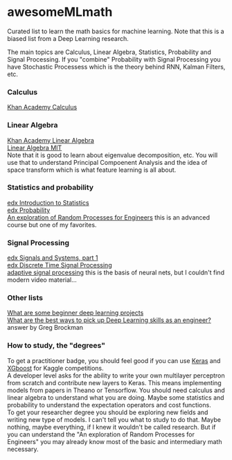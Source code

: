 # awesomeMLmath
Curated list to learn the math basics for machine learning. Note that this is a biased list from a Deep Learning research.

The main topics are Calculus, Linear Algebra, Statistics, Probability and Signal Processing. If you "combine" Probability with Signal Processing you have Stochastic Processess which is the theory behind RNN, Kalman Filters, etc.

### Calculus
[Khan Academy Calculus](https://www.khanacademy.org/math/calculus-home)

### Linear Algebra
[Khan Academy Linear Algebra](https://www.khanacademy.org/math/linear-algebra)  
[Linear Algebra MIT](http://ocw.mit.edu/courses/mathematics/18-06-linear-algebra-spring-2010/video-lectures/lecture-21-eigenvalues-and-eigenvectors/)  
Note that it is good to learn about eigenvalue decomposition, etc. You will use that to understand Principal Compoenent Analysis and the idea of space transform which is what feature learning is all about.

### Statistics and probability
[edx Introduction to Statistics](https://www.edx.org/course/introduction-statistics-descriptive-uc-berkeleyx-stat2-1x)  
[edx Probability](https://www.edx.org/course/introduction-statistics-probability-uc-berkeleyx-stat2-2x)  
[An exploration of Random Processes for Engineers](http://www.ifp.illinois.edu/~hajek/Papers/randomprocDec11.pdf) this is an advanced course but one of my favorites. 

### Signal Processing
[edx Signals and Systems, part 1](https://www.edx.org/course/signals-systems-part-1-iitbombayx-ee210-1x-1)  
[edx Discrete Time Signal Processing](https://www.edx.org/course/discrete-time-signal-processing-mitx-6-341x-1)  
[adaptive signal processing](https://en.wikipedia.org/wiki/Adaptive_filter) this is the basis of neural nets, but I couldn't find modern video material...

### Other lists
[What are some beginner deep learning projects](https://www.quora.com/What-are-some-beginner-Deep-Learning-project-ideas)  
[What are the best ways to pick up Deep Learning skills as an engineer?](https://www.quora.com/What-are-the-best-ways-to-pick-up-Deep-Learning-skills-as-an-engineer/answer/Greg-Brockman) answer by Greg Brockman

### How to study, the "degrees"
To get a practitioner badge, you should feel good if you can use [Keras](https://github.com/fchollet/keras.git) and [XGboost](https://github.com/dmlc/xgboost) for Kaggle competitions.    
A developer level asks for the ability to write your own multilayer perceptron from scratch and contribute new layers to Keras. This means implementing models from papers in Theano or Tensorflow. You should need calculus and linear algebra to understand what you are doing. Maybe some statistics and probability to understand the expectation operators and cost functions.  
To get your researcher degree you should be exploring new fields and writing new type of models. I can't tell you what to study to do that. Maybe nothing, maybe everything, if I knew it wouldn't be called research. But if you can understand the "An exploration of Random Processes for Engineers" you may already know most of the basic and intermediary math necessary.
